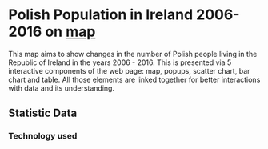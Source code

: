 # Polish Population in Ireland 2006-2016 on [map](https://gornymooj.github.io/polish.population.io/)

This map aims to show changes in the number of Polish people living in the Republic of Ireland in the years 2006 - 2016. This is presented via 5 interactive components of the web page: map, popups, scatter chart, bar chart and table. All those elements are linked together for better interactions with data and its understanding.

## Statistic Data


### Technology used

